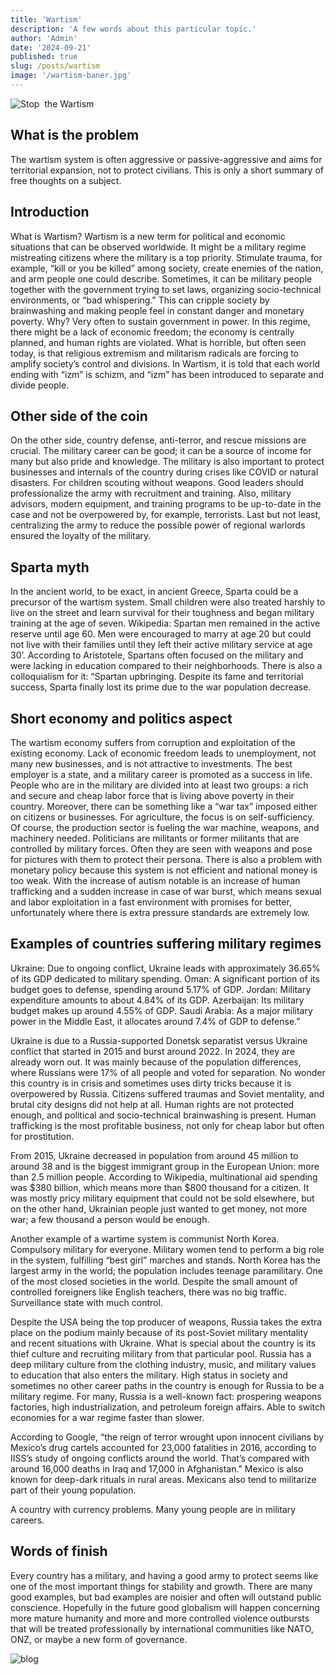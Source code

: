 ```yaml
---
title: 'Wartism'
description: 'A few words about this particular topic.'
author: 'Admin'
date: '2024-09-21'
published: true
slug: /posts/wartism
image: '/wartism-baner.jpg'
---
```


![Stop  the Wartism](/wartism-baner.jpg)

## What is the problem

The wartism system is often aggressive or passive-aggressive and aims for territorial expansion, not to protect civilians. This is only a short summary of free thoughts on a subject.

## Introduction

What is Wartism? Wartism is a new term for political and economic situations that can be observed worldwide. It might be a military regime mistreating citizens where the military is a top priority. Stimulate trauma, for example, “kill or you be killed” among society, create enemies of the nation, and arm people one could describe. Sometimes, it can be military people together with the government trying to set laws, organizing socio-technical environments, or “bad whispering." This can cripple society by brainwashing and making people feel in constant danger and monetary poverty. Why? Very often to sustain government in power. In this regime, there might be a lack of economic freedom; the economy is centrally planned, and human rights are violated. What is horrible, but often seen today, is that religious extremism and militarism radicals are forcing to amplify society’s control and divisions. In Wartism, it is told that each world ending with “izm” is schizm, and “izm” has been introduced to separate and divide people.

## Other side of the coin

On the other side, country defense, anti-terror, and rescue missions are crucial. The military career can be good; it can be a source of income for many but also pride and knowledge. The military is also important to protect businesses and internals of the country during crises like COVID or natural disasters. For children scouting without weapons. Good leaders should professionalize the army with recruitment and training. Also, military advisors, modern equipment, and training programs to be up-to-date in the case and not be overpowered by, for example, terrorists. Last but not least, centralizing the army to reduce the possible power of regional warlords ensured the loyalty of the military.

## Sparta myth

In the ancient world, to be exact, in ancient Greece, Sparta could be a precursor of the wartism system. Small children were also treated harshly to live on the street and learn survival for their toughness and began military training at the age of seven. Wikipedia: Spartan men remained in the active reserve until age 60. Men were encouraged to marry at age 20 but could not live with their families until they left their active military service at age 30’. According to Aristotele, Spartans often focused on the military and were lacking in education compared to their neighborhoods. There is also a colloquialism for it: “Spartan upbringing. Despite its fame and territorial success, Sparta finally lost its prime due to the war population decrease.

## Short economy and politics aspect

The wartism economy suffers from corruption and exploitation of the existing economy. Lack of economic freedom leads to unemployment, not many new businesses, and is not attractive to investments. The best employer is a state, and a military career is promoted as a success in life. People who are in the military are divided into at least two groups: a rich and secure and cheap labor force that is living above poverty in their country. Moreover, there can be something like a “war tax” imposed either on citizens or businesses. For agriculture, the focus is on self-sufficiency. Of course, the production sector is fueling the war machine, weapons, and machinery needed. Politicians are militants or former militants that are controlled by military forces. Often they are seen with weapons and pose for pictures with them to protect their persona. There is also a problem with monetary policy because this system is not efficient and national money is too weak. With the increase of autism notable is an increase of human trafficking and a sudden increase in case of war burst, which means sexual and labor exploitation in a fast environment with promises for better, unfortunately where there is extra pressure standards are extremely low.

## Examples of countries suffering military regimes

Ukraine: Due to ongoing conflict, Ukraine leads with approximately 36.65% of its GDP dedicated to military spending. Oman: A significant portion of its budget goes to defense, spending around 5.17% of GDP. Jordan: Military expenditure amounts to about 4.84% of its GDP. Azerbaijan: Its military budget makes up around 4.55% of GDP. Saudi Arabia: As a major military power in the Middle East, it allocates around 7.4% of GDP to defense.”

Ukraine is due to a Russia-supported Donetsk separatist versus Ukraine conflict that started in 2015 and burst around 2022. In 2024, they are already worn out. It was mainly because of the population differences, where Russians were 17% of all people and voted for separation. No wonder this country is in crisis and sometimes uses dirty tricks because it is overpowered by Russia. Citizens suffered traumas and Soviet mentality, and brutal city designs did not help at all. Human rights are not protected enough, and political and socio-technical brainwashing is present. Human trafficking is the most profitable business, not only for cheap labor but often for prostitution.

From 2015, Ukraine decreased in population from around 45 million to around 38 and is the biggest immigrant group in the European Union: more than 2.5 million people. According to Wikipedia, multinational aid spending was $380 billion, which means more than $800 thousand for a citizen. It was mostly pricy military equipment that could not be sold elsewhere, but on the other hand, Ukrainian people just wanted to get money, not more war; a few thousand a person would be enough.

Another example of a wartime system is communist North Korea. Compulsory military for everyone. Military women tend to perform a big role in the system, fulfilling “best girl” marches and stands. North Korea has the largest army in the world; the population includes teenage paramilitary. One of the most closed societies in the world. Despite the small amount of controlled foreigners like English teachers, there was no big traffic. Surveillance state with much control.

Despite the USA being the top producer of weapons, Russia takes the extra place on the podium mainly because of its post-Soviet military mentality and recent situations with Ukraine. What is special about the country is its thief culture and recruiting military from that particular pool. Russia has a deep military culture from the clothing industry, music, and military values to education that also enters the military. High status in society and sometimes no other career paths in the country is enough for Russia to be a military regime. For many, Russia is a well-known fact: prospering weapons factories, high industrialization, and petroleum foreign affairs. Able to switch economies for a war regime faster than slower.

According to Google, “the reign of terror wrought upon innocent civilians by Mexico’s drug cartels accounted for 23,000 fatalities in 2016, according to IISS’s study of ongoing conflicts around the world. That’s compared with around 16,000 deaths in Iraq and 17,000 in Afghanistan." Mexico is also known for deep-dark rituals in rural areas. Mexicans also tend to militarize part of their young population.

A country with currency problems. Many young people are in military careers.

## Words of finish

Every country has a military, and having a good army to protect seems like one of the most important things for stability and growth. There are many good examples, but bad examples are noisier and often will outstand public conscience. Hopefully in the future good globalism will happen concerning more mature humanity and more and more controlled violence outbursts that will be treated professionally by international communities like NATO, ONZ, or maybe a new form of governance.

![blog](/rose2.jpg)
